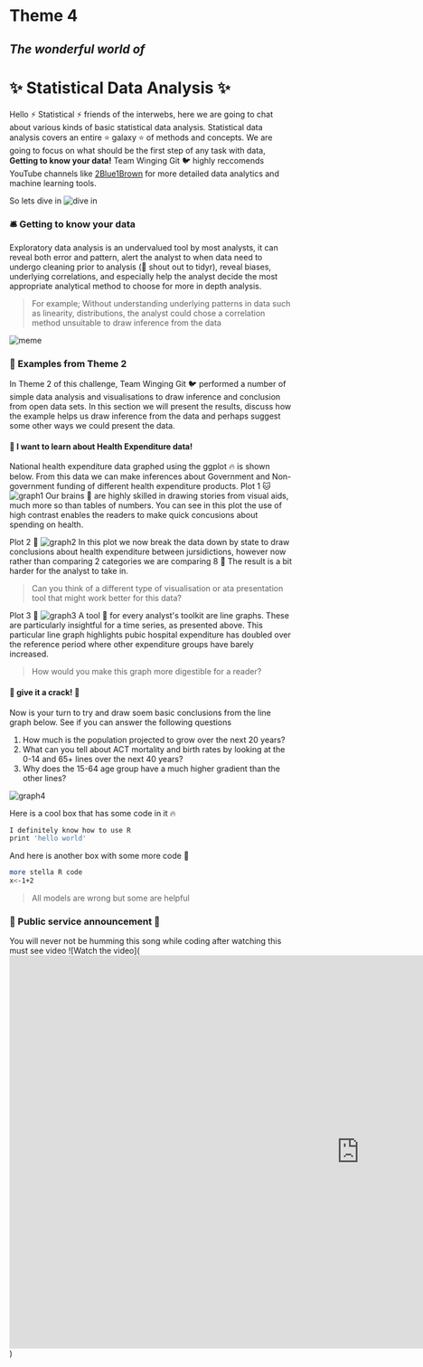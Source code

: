 # Theme 4 
## _The wonderful world of_
# :sparkles:  Statistical Data Analysis :sparkles:  

Hello :zap: Statistical :zap: friends of the interwebs, here we are going to chat about various kinds of basic statistical data analysis. 
Statistical data analysis covers an entire 	:star: galaxy :star: of methods and concepts. We are going to focus on what should be the first step of any task with data, **Getting to know your data!**  Team Winging Git :bird: highly reccomends  YouTube channels like [2Blue1Brown](https://www.youtube.com/c/3blue1brown) for more detailed data analytics and machine learning tools. 

So lets dive in
![dive in](https://github.com/jliffner/MDCollaborationWeek/blob/main/dive.gif)

### :bellhop_bell: Getting to know your data 
Exploratory data analysis is an undervalued tool by most analysts, it can reveal both error and pattern, alert the analyst to when data need to undergo cleaning prior to analysis (:mega: shout out to tidyr), reveal biases, underlying correlations, and especially help the analyst decide the most appropriate analytical method to choose for more in depth analysis. 
>For example; Without understanding underlying patterns in data such as linearity, distributions, the analyst could chose a correlation method unsuitable to draw inference from the data

![meme](https://github.com/jliffner/MDCollaborationWeek/blob/main/jedi_meme.jpg)

### :balloon: Examples from Theme 2
In Theme 2 of this challenge, Team Winging Git :bird: performed a number of simple data analysis and visualisations to draw inference and conclusion from open data sets. In this section we will present the results, discuss how the example helps us draw inference from the data and perhaps suggest some other ways we could present the data. 

#### :mushroom: I want to learn about Health Expenditure data!
National health expenditure data graphed using the ggplot :fire: is shown below. From this data we can make inferences about Government and Non-government funding of different health expenditure products. 
Plot 1 :cat:
![graph1](https://github.com/jliffner/MDCollaborationWeek/blob/main/health_expenditure_plot1.png)
Our brains :brain: are highly skilled in drawing stories from visual aids, much more so than tables of numbers. You can see in this plot the use of high contrast enables the readers to make quick concusions about spending on health. 

Plot 2 	:dog:
![graph2](https://github.com/jliffner/MDCollaborationWeek/blob/main/health_expenditure_plot2.png)
In this plot we now break the data down by state to draw conclusions about health expenditure between jursidictions, however now rather than comparing 2 categories we are comparing 8 :exploding_head: The result is a bit harder for the analyst to take in. 
>Can you think of a different type of visualisation or ata presentation tool that might work better for this data?

Plot 3 :monkey:
![graph3](https://github.com/jliffner/MDCollaborationWeek/blob/main/health_expenditure_plot3.png)
A tool :wrench: for every analyst's toolkit are line graphs. These are particularly insightful for a time series, as presented above. This particular line graph highlights pubic hospital expenditure has doubled over the reference period where other expenditure groups have barely increased.
>How would you make this graph more digestible for a reader? 
#### :mushroom: give it a crack! :firecracker:
Now is your turn to try and draw soem basic conclusions from the line graph below. See if you can answer the following questions
1. How much is the population projected to grow over the next 20 years?
2. What can you tell about ACT mortality and birth rates by looking at the 0-14 and 65+ lines over the next 40 years?
3. Why does the 15-64 age group have a much higher gradient than the other lines?

![graph4](https://github.com/jliffner/MDCollaborationWeek/blob/main/population_plot1.png)

Here is a cool box that has some code in it :fire:

```sh
I definitely know how to use R
print 'hello world'
```

And here is another box with some more code :tada:

```sh
more stella R code
x<-1+2
```


> All models are wrong but some are helpful  

### :loudspeaker: Public service announcement :loudspeaker:
You will never not be humming this song while coding after watching this must see video
![Watch the video](<iframe width="1237" height="696" src="https://www.youtube.com/embed/p8Py9C8iq2s" title="Summary Song #6 - Tidyverse (Stats Parody - Coldplay Paradise)" frameborder="0" allow="accelerometer; autoplay; clipboard-write; encrypted-media; gyroscope; picture-in-picture" allowfullscreen></iframe>)



